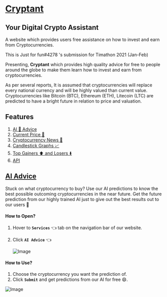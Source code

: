 # [Cryptant](https://cryptant.my.to/)
## Your Digital Crypto Assistant

A website which provides users free assistance on how to invest and earn from Cryptocurrencies.

This is Just for fun#4278 's submission for Timathon 2021 (Jan-Feb)

Presenting, **Cryptant** which provides high quality advice for free to people around the globe to make them learn how to invest and earn from cryptocurrencies.

As per several reports, It is assumed that cryptocurrencies will replace every national currency and will be highly valued than current value. Cryptocurrencies like Bitcoin (BTC), Ethereum (ETH), Litecoin (LTC) are predicted to have a bright future in relation to price and valuation.

## Features
1. [AI 🤖 Advice](#ai-advice)
2. [Current Price 💸](#current-price)
3. [Cryptocurrency News 📰](#news)
4. [Candlestick Graphs 📈](#candlestick)
5. [Top Gainers ⬆️ and Losers ⬇️](#top-gainers-losers)
6. [API](#api)

## **[AI Advice](https://cryptant.my.to/predictions.html)**
Stuck on what cryptocurrency to buy? Use our AI predictions to know the best possible outcoming cryptocurrencies in the near future.
Get the future prediction from our highly trained AI just to give out the best results out to our users 🤑

#### How to Open?
1. Hover to **`Services`** 👈 tab on the navigation bar of our website.
2. Click **`AI Advice`** 👈

	![Image](https://i.imgur.com/8DhMZQo.png)

#### How to Use?
1. Choose the cryptocurrency you want the prediction of.
2. Click **`Submit`** and get predictions from our AI for free 😄.

![Image](https://i.imgur.com/noIyyPE.png)


